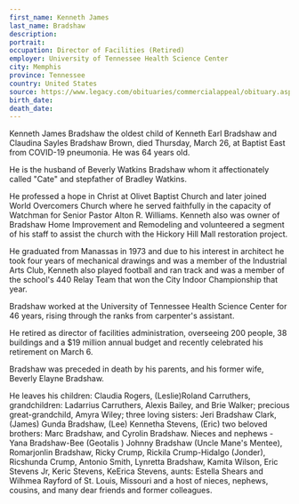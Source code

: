 ```yaml
---
first_name: Kenneth James
last_name: Bradshaw
description: 
portrait: 
occupation: Director of Facilities (Retired)
employer: University of Tennessee Health Science Center
city: Memphis
province: Tennessee
country: United States
source: https://www.legacy.com/obituaries/commercialappeal/obituary.aspx?n=kenneth-james-bradshaw&amp;pid=195926607
birth_date: 
death_date: 
---
```


Kenneth James Bradshaw the oldest child of Kenneth Earl Bradshaw and Claudina Sayles Bradshaw Brown, died Thursday, March 26, at Baptist East from COVID-19 pneumonia. He was 64 years old.

He is the husband of Beverly Watkins Bradshaw whom it affectionately called "Cate" and stepfather of Bradley Watkins.

He professed a hope in Christ at Olivet Baptist Church and later joined World Overcomers Church where he served faithfully in the capacity of Watchman for Senior Pastor Alton R. Williams. Kenneth also was owner of Bradshaw Home Improvement and Remodeling and volunteered a segment of his staff to assist the church with the Hickory Hill Mall restoration project.

He graduated from Manassas in 1973 and due to his interest in architect he took four years of mechanical drawings and was a member of the Industrial Arts Club, Kenneth also played football and ran track and was a member of the school's 440 Relay Team that won the City Indoor Championship that year.

Bradshaw worked at the University of Tennessee Health Science Center for 46 years, rising through the ranks from carpenter's assistant.

He retired as director of facilities administration, overseeing 200 people, 38 buildings and a $19 million annual budget and recently celebrated his retirement on March 6.

Bradshaw was preceded in death by his parents, and his former wife, Beverly Elayne Bradshaw.

He leaves his children: Claudia Rogers, (Leslie)Roland Carruthers, grandchildren: Ladarrius Carruthers, Alexis Bailey, and Brie Walker; precious great-grandchild, Amyra Wiley; three loving sisters: Jeri Bradshaw Clark, (James) Gunda Bradshaw, (Lee) Kennetha Stevens, (Eric) two beloved brothers: Marc Bradshaw, and Cyrolin Bradshaw. Nieces and nephews - Yana Bradshaw-Bee (Geotalis ) Johnny Bradshaw (Uncle Mane's Mentee), Romarjonlin Bradshaw, Ricky Crump, Rickila Crump-Hidalgo (Jonder), Ricshunda Crump, Antonio Smith, Lynretta Bradshaw, Kamita Wilson, Eric Stevens Jr, Keric Stevens, KeErica Stevens, aunts: Estella Shears and Wilhmea Rayford of St. Louis, Missouri and a host of nieces, nephews, cousins, and many dear friends and former colleagues.